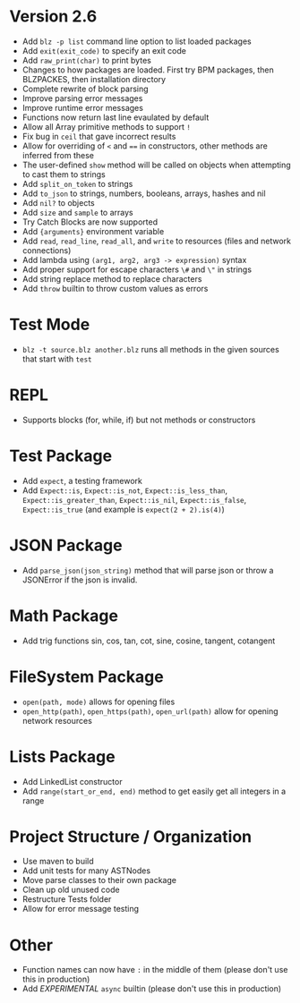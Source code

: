 Version 2.6
=====
- Add `blz -p list` command line option to list loaded packages
- Add `exit(exit_code)` to specify an exit code
- Add `raw_print(char)` to print bytes
- Changes to how packages are loaded. First try BPM packages, then BLZPACKES, then installation directory
- Complete rewrite of block parsing
- Improve parsing error messages
- Improve runtime error messages
- Functions now return last line evaulated by default
- Allow all Array primitive methods to support `!`
- Fix bug in `ceil` that gave incorrect results
- Allow for overriding of `<` and `==` in constructors, other methods are inferred from these
- The user-defined `show` method will be called on objects when attempting to cast them to strings
- Add `split_on_token` to strings
- Add `to_json` to strings, numbers, booleans, arrays, hashes and nil
- Add `nil?` to objects
- Add `size` and `sample` to arrays
- Try Catch Blocks are now supported
- Add `{arguments}` environment variable
- Add `read`, `read_line`, `read_all`, and `write` to resources (files and network connections)
- Add lambda using `(arg1, arg2, arg3 -> expression)` syntax
- Add proper support for escape characters `\#` and `\"` in strings
- Add string replace method to replace characters
- Add `throw` builtin to throw custom values as errors

Test Mode
=====
- `blz -t source.blz another.blz` runs all methods in the given sources that start with `test`

REPL
=====
- Supports blocks (for, while, if) but not methods or constructors

Test Package
====
- Add `expect`, a testing framework
- Add `Expect::is`, `Expect::is_not`, `Expect::is_less_than`, `Expect::is_greater_than`, `Expect::is_nil`, `Expect::is_false`, `Expect::is_true` (and example is `expect(2 + 2).is(4)`)

JSON Package
=====
- Add `parse_json(json_string)` method that will parse json or throw a JSONError if the json is invalid.

Math Package
=====
- Add trig functions sin, cos, tan, cot, sine, cosine, tangent, cotangent

FileSystem Package
=====
- `open(path, mode)` allows for opening files
- `open_http(path)`, `open_https(path)`, `open_url(path)` allow for opening network resources

Lists Package
=====
- Add LinkedList constructor
- Add `range(start_or_end, end)` method to get easily get all integers in a range

Project Structure / Organization
=====
- Use maven to build
- Add unit tests for many ASTNodes
- Move parse classes to their own package
- Clean up old unused code
- Restructure Tests folder
- Allow for error message testing

Other
=====
- Function names can now have `:` in the middle of them (please don't use this in production)
- Add *EXPERIMENTAL* `async` builtin (please don't use this in production)